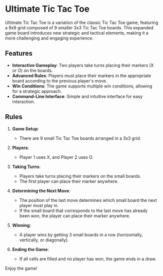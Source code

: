 # Ultimate Tic Tac Toe

Ultimate Tic Tac Toe is a variation of the classic Tic Tac Toe game, featuring a 9x9 grid composed of 9 smaller 3x3 Tic Tac Toe boards.
This expanded game board introduces new strategic and tactical elements, making it a more challenging and engaging experience.

## Features

- **Interactive Gameplay**: Two players take turns placing their markers (X or O) on the boards.
- **Advanced Rules**: Players must place their markers in the appropriate board according to the previous player's move.
- **Win Conditions**: The game supports multiple win conditions, allowing for a strategic approach.
- **Command-Line Interface**: Simple and intuitive interface for easy interaction.

## Rules


1. **Game Setup**:
   - There are 9 small Tic Tac Toe boards arranged in a 3x3 grid.

2. **Players**:
   - Player 1 uses X, and Player 2 uses O.

3. **Taking Turns**:
   - Players take turns placing their markers on the small boards.
   - The first player can place their marker anywhere.

4. **Determining the Next Move**:
   - The position of the last move determines which small board the next player must play in.
   - If the small board that corresponds to the last move has already been won, the player can place their marker anywhere.

5. **Winning**:
   - A player wins by getting 3 small boards in a row (horizontally, vertically, or diagonally).

6. **Ending the Game**:
   - If all cells are filled and no player has won, the game ends in a draw.

Enjoy the game!